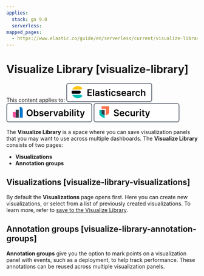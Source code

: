 ```yaml
---
applies:
  stack: ga 9.0
  serverless:
mapped_pages:
  - https://www.elastic.co/guide/en/serverless/current/visualize-library.html
---
```


# Visualize Library [visualize-library]

This content applies to: [![Elasticsearch](../../images/serverless-es-badge.svg "")](../../solutions/search.md) [![Observability](../../images/serverless-obs-badge.svg "")](../../solutions/observability.md) [![Security](../../images/serverless-sec-badge.svg "")](../../solutions/security/elastic-security-serverless.md)

The **Visualize Library** is a space where you can save visualization panels that you may want to use across multiple dashboards. The **Visualize Library** consists of two pages:

* **Visualizations**
* **Annotation groups**


## Visualizations [visualize-library-visualizations]

By default the **Visualizations** page opens first. Here you can create new visualizations, or select from a list of previously created visualizations. To learn more, refer to [save to the Visualize Library](../../explore-analyze/index.md#elasticsearch-explore-your-data-visualizations-save-to-the-visualize-library).


## Annotation groups [visualize-library-annotation-groups]

**Annotation groups** give you the option to mark points on a visualization panel with events, such as a deployment, to help track performance. These annotations can be reused across multiple visualization panels.
